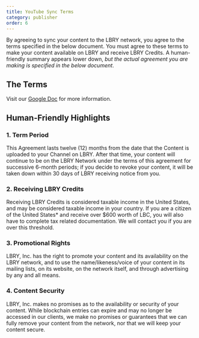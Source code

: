 ```yaml
---
title: YouTube Sync Terms
category: publisher
order: 6
---
```


By agreeing to sync your content to the LBRY network, you agree to the terms specified in the below document. You must agree to these terms to make your content available on LBRY and receive LBRY Credits. A human-friendly summary appears lower down, *but the actual agreement you are making is specified in the below document*.

## The Terms

Visit our [Google Doc](https://docs.google.com/document/d/e/2PACX-1vS0H7gnSg7Zlx5JO_JkyJh3EP5qq8esTr1Y1Wi8R2eYGDfr1QEmS8SaEpGGCIcjW-mbj7LJ_RxmX_Am/pub) for more information.

## Human-Friendly Highlights

### 1. Term Period
This Agreement lasts twelve (12) months from the date that the Content is uploaded to your Channel on LBRY.  After that time, your content will continue to be on the LBRY Network under the terms of this agreement for successive 6-month periods; if you decide to revoke your content, it will be taken down within 30 days of LBRY receiving notice from you.

### 2. Receiving LBRY Credits

Receiving LBRY Credits is considered taxable income in the United States, and may be considered taxable income in your country. If you are a citizen of the United States* and receive over $600 worth of LBC, you will also have to complete tax related documentation. We will contact you if you are over this threshold.


### 3. Promotional Rights
LBRY, Inc. has the right to promote your content and its availability on the LBRY network, and to use the name/likeness/voice of your content in its mailing lists, on its website, on the network itself, and through advertising by any and all means.

### 4. Content Security

LBRY, Inc. makes no promises as to the availability or security of your content. While blockchain entries can expire and may no longer be accessed in our clients, we make no promises or guarantees that we can fully remove your content from the network, nor that we will keep your content secure.
